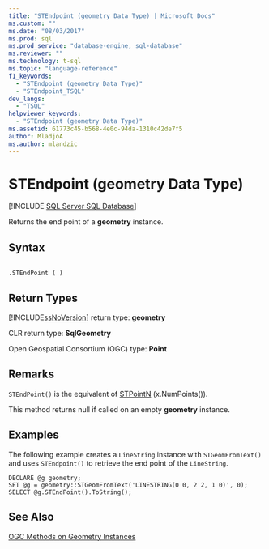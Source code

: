 ```yaml
---
title: "STEndpoint (geometry Data Type) | Microsoft Docs"
ms.custom: ""
ms.date: "08/03/2017"
ms.prod: sql
ms.prod_service: "database-engine, sql-database"
ms.reviewer: ""
ms.technology: t-sql
ms.topic: "language-reference"
f1_keywords: 
  - "STEndpoint (geometry Data Type)"
  - "STEndpoint_TSQL"
dev_langs: 
  - "TSQL"
helpviewer_keywords: 
  - "STEndpoint (geometry Data Type)"
ms.assetid: 61773c45-b568-4e0c-94da-1310c42de7f5
author: MladjoA
ms.author: mlandzic 
---
```

# STEndpoint (geometry Data Type)
[!INCLUDE [SQL Server SQL Database](../../includes/applies-to-version/sql-asdb.md)]

Returns the end point of a **geometry** instance.
  
## Syntax  
  
```  
  
.STEndPoint ( )  
```  
  
## Return Types  
 [!INCLUDE[ssNoVersion](../../includes/ssnoversion-md.md)] return type: **geometry**  
  
 CLR return type: **SqlGeometry**  
  
 Open Geospatial Consortium (OGC) type: **Point**  
  
## Remarks  
 `STEndPoint()` is the equivalent of [STPointN](../../t-sql/spatial-geometry/stpointn-geometry-data-type.md) (x.NumPoints()).  
  
 This method returns null if called on an empty **geometry** instance.  
  
## Examples  
 The following example creates a `LineString` instance with `STGeomFromText()` and uses `STEndpoint()` to retrieve the end point of the `LineString`.  
  
```  
DECLARE @g geometry;  
SET @g = geometry::STGeomFromText('LINESTRING(0 0, 2 2, 1 0)', 0);  
SELECT @g.STEndPoint().ToString();  
```  
  
## See Also  
 [OGC Methods on Geometry Instances](../../t-sql/spatial-geometry/ogc-methods-on-geometry-instances.md)  
  
  

